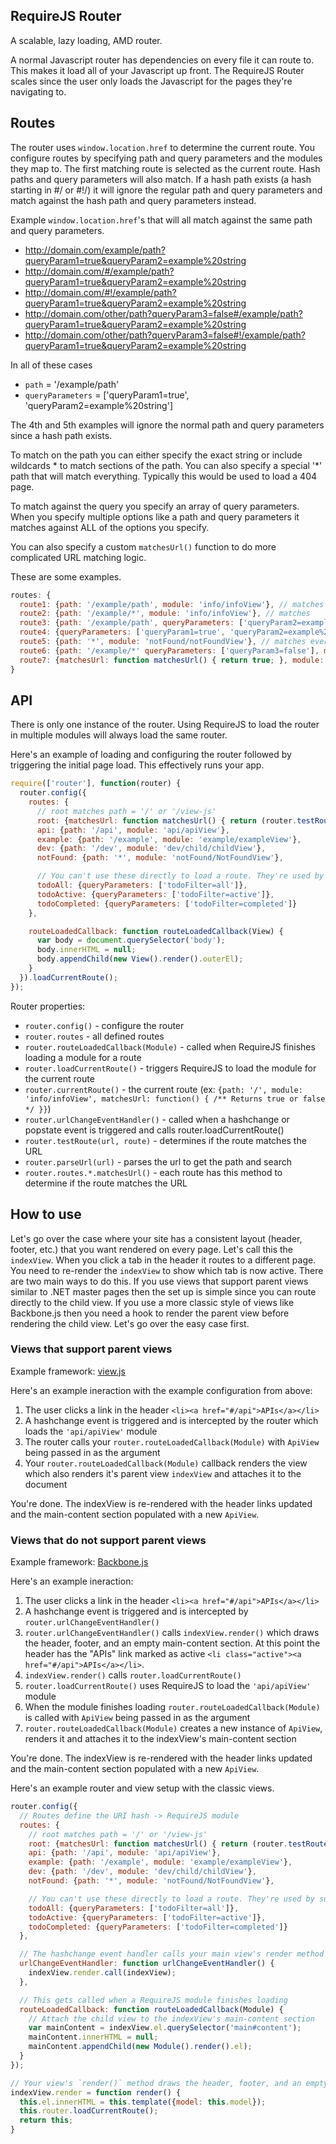 ## RequireJS Router
A scalable, lazy loading, AMD router.

A normal Javascript router has dependencies on every file it can route to. This makes it load all of your Javascript up front. The RequireJS Router scales since the user only loads the Javascript for the pages they're navigating to.

## Routes
The router uses `window.location.href` to determine the current route. You configure routes by specifying path and query parameters and the modules they map to. The first matching route is selected as the current route. Hash paths and query parameters will also match. If a hash path exists (a hash starting in #/ or #!/) it will ignore the regular path and query parameters and match against the hash path and query parameters instead.

Example `window.location.href`'s that will all match against the same path and query parameters.
- http://domain.com/example/path?queryParam1=true&queryParam2=example%20string
- http://domain.com/#/example/path?queryParam1=true&queryParam2=example%20string
- http://domain.com/#!/example/path?queryParam1=true&queryParam2=example%20string
- http://domain.com/other/path?queryParam3=false#/example/path?queryParam1=true&queryParam2=example%20string
- http://domain.com/other/path?queryParam3=false#!/example/path?queryParam1=true&queryParam2=example%20string

In all of these cases
- `path` = '/example/path'
- `queryParameters` = ['queryParam1=true', 'queryParam2=example%20string']

The 4th and 5th examples will ignore the normal path and query parameters since a hash path exists.

To match on the path you can either specify the exact string or include wildcards \* to match sections of the path. You can also specify a special '\*' path that will match everything. Typically this would be used to load a 404 page.

To match against the query you specify an array of query parameters. When you specify multiple options like a path and query parameters it matches against ALL of the options you specify.

You can also specify a custom `matchesUrl()` function to do more complicated URL matching logic.

These are some examples.

```js
routes: {
  route1: {path: '/example/path', module: 'info/infoView'}, // matches
  route2: {path: '/example/*', module: 'info/infoView'}, // matches
  route3: {path: '/example/path', queryParameters: ['queryParam2=example%20string'], module: 'info/infoView'}, // matches
  route4: {queryParameters: ['queryParam1=true', 'queryParam2=example%20string'], module: 'info/infoView'}, // matches
  route5: {path: '*', module: 'notFound/notFoundView'}, // matches everything - this route would typically be used to load a 404 page
  route6: {path: '/example/*' queryParameters: ['queryParam3=false'], module: 'info/infoView'}, // doesn't match - the query parameter fails the match
  route7: {matchesUrl: function matchesUrl() { return true; }, module: 'info/infoView'}, // matches - the `matchesUrl()` method will always return true in this case
}
```

## API
There is only one instance of the router. Using RequireJS to load the router in multiple modules will always load the same router.

Here's an example of loading and configuring the router followed by triggering the initial page load. This effectively runs your app.
```js
require(['router'], function(router) {
  router.config({
    routes: {
      // root matches path = '/' or '/view-js'
      root: {matchesUrl: function matchesUrl() { return (router.testRoute(window.location.href, {path: '/'}) || router.testRoute(window.location.href, {path: '/view-js'})) ? true : false; }, module: 'info/infoView'},
      api: {path: '/api', module: 'api/apiView'},
      example: {path: '/example', module: 'example/exampleView'},
      dev: {path: '/dev', module: 'dev/child/childView'},
      notFound: {path: '*', module: 'notFound/NotFoundView'},

      // You can't use these directly to load a route. They're used by sub-views for their `.matchesUrl()` method.
      todoAll: {queryParameters: ['todoFilter=all']},
      todoActive: {queryParameters: ['todoFilter=active']},
      todoCompleted: {queryParameters: ['todoFilter=completed']}
    },

    routeLoadedCallback: function routeLoadedCallback(View) {
      var body = document.querySelector('body');
      body.innerHTML = null;
      body.appendChild(new View().render().outerEl);
    }
  }).loadCurrentRoute();
});
```

Router properties:
- `router.config()` - configure the router
- `router.routes` - all defined routes
- `router.routeLoadedCallback(Module)` - called when RequireJS finishes loading a module for a route
- `router.loadCurrentRoute()` - triggers RequireJS to load the module for the current route
- `router.currentRoute()` - the current route (ex: `{path: '/', module: 'info/infoView', matchesUrl: function() { /** Returns true or false */ }}`)
- `router.urlChangeEventHandler()` - called when a hashchange or popstate event is triggered and calls router.loadCurrentRoute()
- `router.testRoute(url, route)` - determines if the route matches the URL
- `router.parseUrl(url)` - parses the url to get the path and search
- `router.routes.*.matchesUrl()` - each route has this method to determine if the route matches the URL

## How to use
Let's go over the case where your site has a consistent layout (header, footer, etc.) that you want rendered on every page. Let's call this the `indexView`. When you click a tab in the header it routes to a different page. You need to re-render the `indexView` to show which tab is now active. There are two main ways to do this. If you use views that support parent views similar to .NET master pages then the set up is simple since you can route directly to the child view. If you use a more classic style of views like Backbone.js then you need a hook to render the parent view before rendering the child view. Let's go over the easy case first.

### Views that support parent views
Example framework: [view.js](http://erikringsmuth.github.io/view-js/)

Here's an example ineraction with the example configuration from above:

1. The user clicks a link in the header `<li><a href="#/api">APIs</a></li>`
2. A hashchange event is triggered and is intercepted by the router which loads the `'api/apiView'` module
3. The router calls your `router.routeLoadedCallback(Module)` with `ApiView` being passed in as the argument
4. Your `router.routeLoadedCallback(Module)` callback renders the view which also renders it's parent view `indexView` and attaches it to the document

You're done. The indexView is re-rendered with the header links updated and the main-content section populated with a new `ApiView`.

### Views that do not support parent views
Example framework: [Backbone.js](http://backbonejs.org/)

Here's an example ineraction:

1. The user clicks a link in the header `<li><a href="#/api">APIs</a></li>`
2. A hashchange event is triggered and is intercepted by `router.urlChangeEventHandler()`
3. `router.urlChangeEventHandler()` calls `indexView.render()` which draws the header, footer, and an empty main-content section. At this point the header has the "APIs" link marked as active `<li class="active"><a href="#/api">APIs</a></li>`.
4. `indexView.render()` calls `router.loadCurrentRoute()`
5. `router.loadCurrentRoute()` uses RequireJS to load the `'api/apiView'` module
6. When the module finishes loading `router.routeLoadedCallback(Module)` is called with `ApiView` being passed in as the argument
7. `router.routeLoadedCallback(Module)` creates a new instance of `ApiView`, renders it and attaches it to the indexView's main-content section

You're done. The indexView is re-rendered with the header links updated and the main-content section populated with a new `ApiView`.

Here's an example router and view setup with the classic views.
```js
router.config({
  // Routes define the URI hash -> RequireJS module
  routes: {
    // root matches path = '/' or '/view-js'
    root: {matchesUrl: function matchesUrl() { return (router.testRoute(window.location.href, {path: '/'}) || router.testRoute(window.location.href, {path: '/view-js'})) ? true : false; }, module: 'info/infoView'},
    api: {path: '/api', module: 'api/apiView'},
    example: {path: '/example', module: 'example/exampleView'},
    dev: {path: '/dev', module: 'dev/child/childView'},
    notFound: {path: '*', module: 'notFound/NotFoundView'},

    // You can't use these directly to load a route. They're used by sub-views for their `.matchesUrl()` method.
    todoAll: {queryParameters: ['todoFilter=all']},
    todoActive: {queryParameters: ['todoFilter=active']},
    todoCompleted: {queryParameters: ['todoFilter=completed']}
  },

  // The hashchange event handler calls your main view's render method
  urlChangeEventHandler: function urlChangeEventHandler() {
    indexView.render.call(indexView);
  },

  // This gets called when a RequireJS module finishes loading
  routeLoadedCallback: function routeLoadedCallback(Module) {
    // Attach the child view to the indexView's main-content section
    var mainContent = indexView.el.querySelector('main#content');
    mainContent.innerHTML = null;
    mainContent.appendChild(new Module().render().el);
  }
});

// Your view's `render()` method draws the header, footer, and an empty main-content section which the `router.routeLoadedCallback()` method populates
indexView.render = function render() {
  this.el.innerHTML = this.template({model: this.model});
  this.router.loadCurrentRoute();
  return this;
}
```
